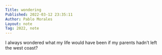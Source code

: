 ```yaml
---
Title: wondering
Published: 2022-03-12 23:35:11
Author: Pablo Morales
Layout: note
Tag: 2022, note
---
```

I always wondered what my life would have been if my parents hadn’t left the west coast?

